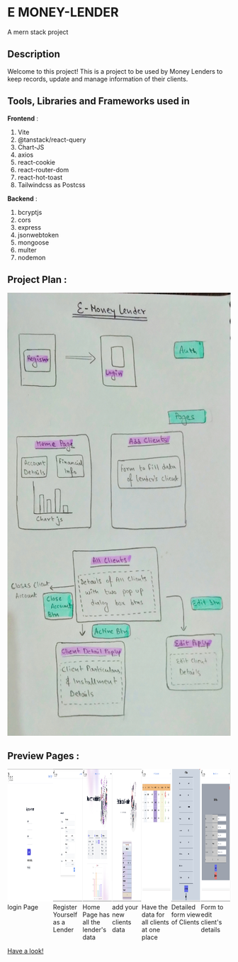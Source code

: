 # E MONEY-LENDER
A mern stack project

## Description
Welcome to this project! This is a project to be used by Money Lenders to keep records, update and manage information of their clients.

## Tools, Libraries and Frameworks used in 

<b>Frontend</b> :
1. Vite
2. @tanstack/react-query
3. Chart-JS
4. axios
5. react-cookie
6. react-router-dom
8. react-hot-toast
9. Tailwindcss as Postcss

<b>Backend</b> :
1. bcryptjs
2. cors
3. express
4. jsonwebtoken
5. mongoose
6. multer
7. nodemon


## Project Plan :

<img src="./assets/projectPlan.jpg" height="1000px" />

## Preview Pages :

<div style="display:flex;flex-direction:row">
  <div class="images"> <img src="./assets/login.png" height="300px" /> <br/> <span>login Page</span> </div>
  <div class="images"> <img src="./assets/register.png" height="300px" /> <br/> <span>Register Yourself as a Lender</span> </div>
  <div class="images"> <img src="./assets/home.png" height="300px" />  <br/> <span>Home Page has all the lender's data</span>  </div>
  <div class="images"> <img src="./assets/addclient.png" height="300px" />   <br/> <span>add your new clients data </span>   </div>
  <div class="images"> <img src="./assets/allclients.png" height="300px" />   <br/> <span>Have the data for all clients at one place</span>   </div>
  <div class="images"> <img src="./assets/clientdetail.png" height="300px" />   <br/> <span>Detailed form view of Clients</span>   </div>
  <div class="images"> <img src="./assets/edit.png" height="300px" />   <br/> <span>Form to edit client's details</span>   </div>
</div>

[Have a look!](http://e-money-lender.vercel.app/)
